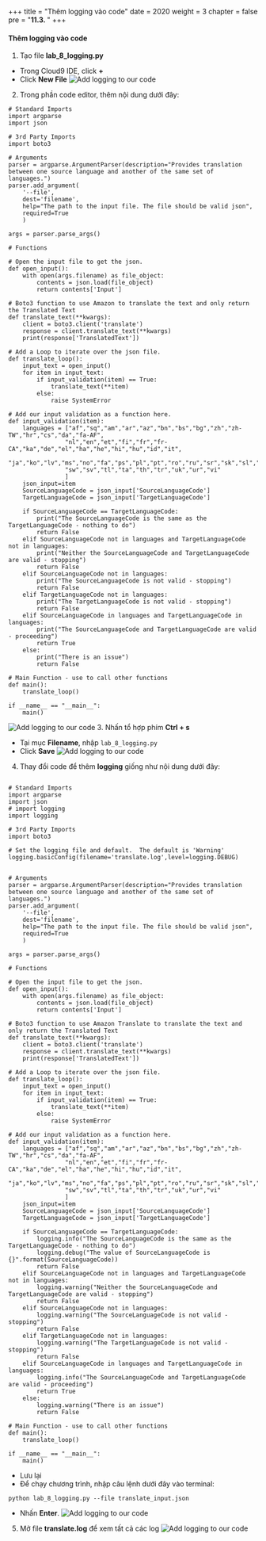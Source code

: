 +++
title = "Thêm logging vào code"
date = 2020
weight = 3
chapter = false
pre = "<b>11.3. </b>"
+++
#### Thêm logging vào code

1. Tạo file **lab_8_logging.py**
* Trong Cloud9 IDE, click **+** 
* Click **New File**
![Add logging to our code](/images/11-logging/11.3-add-logging-to-our-code/add-logging-to-our-code-001.png?featherlight=false&width=90pc)
2. Trong phần code editor, thêm nội dung dưới đây:
```
# Standard Imports
import argparse
import json

# 3rd Party Imports
import boto3

# Arguments
parser = argparse.ArgumentParser(description="Provides translation  between one source language and another of the same set of languages.")
parser.add_argument(
    '--file',
    dest='filename',
    help="The path to the input file. The file should be valid json",
    required=True
    )

args = parser.parse_args()

# Functions

# Open the input file to get the json.
def open_input():
    with open(args.filename) as file_object:
        contents = json.load(file_object)
        return contents['Input']

# Boto3 function to use Amazon to translate the text and only return the Translated Text
def translate_text(**kwargs):
    client = boto3.client('translate')
    response = client.translate_text(**kwargs)
    print(response['TranslatedText'])

# Add a Loop to iterate over the json file.
def translate_loop():
    input_text = open_input()
    for item in input_text:
        if input_validation(item) == True:
            translate_text(**item)
        else:
            raise SystemError

# Add our input validation as a function here.
def input_validation(item):
    languages = ["af","sq","am","ar","az","bn","bs","bg","zh","zh-TW","hr","cs","da","fa-AF",
                "nl","en","et","fi","fr","fr-CA","ka","de","el","ha","he","hi","hu","id","it",
                "ja","ko","lv","ms","no","fa","ps","pl","pt","ro","ru","sr","sk","sl","so","es",
                "sw","sv","tl","ta","th","tr","uk","ur","vi"
                ]
    json_input=item
    SourceLanguageCode = json_input['SourceLanguageCode']
    TargetLanguageCode = json_input['TargetLanguageCode']

    if SourceLanguageCode == TargetLanguageCode:
        print("The SourceLanguageCode is the same as the TargetLanguageCode - nothing to do")
        return False
    elif SourceLanguageCode not in languages and TargetLanguageCode not in languages:
        print("Neither the SourceLanguageCode and TargetLanguageCode are valid - stopping")
        return False
    elif SourceLanguageCode not in languages:
        print("The SourceLanguageCode is not valid - stopping")
        return False
    elif TargetLanguageCode not in languages:
        print("The TargetLanguageCode is not valid - stopping")
        return False
    elif SourceLanguageCode in languages and TargetLanguageCode in languages:
        print("The SourceLanguageCode and TargetLanguageCode are valid - proceeding")
        return True
    else:
        print("There is an issue")
        return False

# Main Function - use to call other functions
def main():
    translate_loop()

if __name__ == "__main__":
    main()
```
![Add logging to our code](/images/11-logging/11.3-add-logging-to-our-code/add-logging-to-our-code-002.png?featherlight=false&width=90pc)
3. Nhấn tổ hợp phím **Ctrl + s** 
* Tại mục **Filename**, nhập ```lab_8_logging.py```
* Click **Save**
![Add logging to our code](/images/11-logging/11.3-add-logging-to-our-code/add-logging-to-our-code-003.png?featherlight=false&width=90pc)
4. Thay đổi code để thêm **logging** giống như nội dung dưới đây:
```

# Standard Imports
import argparse
import json
# import logging
import logging

# 3rd Party Imports
import boto3

# Set the logging file and default.  The default is 'Warning'
logging.basicConfig(filename='translate.log',level=logging.DEBUG)


# Arguments
parser = argparse.ArgumentParser(description="Provides translation  between one source language and another of the same set of languages.")
parser.add_argument(
    '--file',
    dest='filename',
    help="The path to the input file. The file should be valid json",
    required=True
    )

args = parser.parse_args()

# Functions

# Open the input file to get the json.
def open_input():
    with open(args.filename) as file_object:
        contents = json.load(file_object)
        return contents['Input']

# Boto3 function to use Amazon Translate to translate the text and only return the Translated Text
def translate_text(**kwargs):
    client = boto3.client('translate')
    response = client.translate_text(**kwargs)
    print(response['TranslatedText'])

# Add a Loop to iterate over the json file.
def translate_loop():
    input_text = open_input()
    for item in input_text:
        if input_validation(item) == True:
            translate_text(**item)
        else:
            raise SystemError

# Add our input validation as a function here.
def input_validation(item):
    languages = ["af","sq","am","ar","az","bn","bs","bg","zh","zh-TW","hr","cs","da","fa-AF",
                "nl","en","et","fi","fr","fr-CA","ka","de","el","ha","he","hi","hu","id","it",
                "ja","ko","lv","ms","no","fa","ps","pl","pt","ro","ru","sr","sk","sl","so","es",
                "sw","sv","tl","ta","th","tr","uk","ur","vi"
                ]
    json_input=item
    SourceLanguageCode = json_input['SourceLanguageCode']
    TargetLanguageCode = json_input['TargetLanguageCode']

    if SourceLanguageCode == TargetLanguageCode:
        logging.info("The SourceLanguageCode is the same as the TargetLanguageCode - nothing to do")
        logging.debug("The value of SourceLanguageCode is {}".format(SourceLanguageCode))
        return False
    elif SourceLanguageCode not in languages and TargetLanguageCode not in languages:
        logging.warning("Neither the SourceLanguageCode and TargetLanguageCode are valid - stopping")
        return False
    elif SourceLanguageCode not in languages:
        logging.warning("The SourceLanguageCode is not valid - stopping")
        return False
    elif TargetLanguageCode not in languages:
        logging.warning("The TargetLanguageCode is not valid - stopping")
        return False
    elif SourceLanguageCode in languages and TargetLanguageCode in languages:
        logging.info("The SourceLanguageCode and TargetLanguageCode are valid - proceeding")
        return True
    else:
        logging.warning("There is an issue")
        return False

# Main Function - use to call other functions
def main():
    translate_loop()

if __name__ == "__main__":
    main()
```
* Lưu lại
* Để chạy chương trình, nhập câu lệnh dưới đây vào terminal:
```
python lab_8_logging.py --file translate_input.json
```
* Nhấn **Enter**.
![Add logging to our code](/images/11-logging/11.3-add-logging-to-our-code/add-logging-to-our-code-004.png?featherlight=false&width=90pc)
5. Mở file **translate.log** để xem tất cả các log
![Add logging to our code](/images/11-logging/11.3-add-logging-to-our-code/add-logging-to-our-code-005.png?featherlight=false&width=90pc)